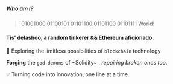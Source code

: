 
##### Who am I? 
> 01001000 01100101 01101100 01101100 01101111 World!

#### Tis' delashoo, a random tinkerer && Ethereum aficionado.

🌌 Exploring the limitless possibilities of `blockchain` technology

**Forging** the `god-demons` of ~Solidity~ , *repairing* *broken* *ones* *too*.

💡 Turning code into innovation, one line at a time.

